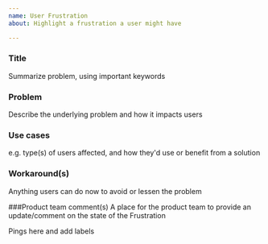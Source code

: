 ```yaml
---
name: User Frustration
about: Highlight a frustration a user might have

---
```


### Title
Summarize problem, using important keywords

### Problem
Describe the underlying problem and how it impacts users

### Use cases
e.g. type(s) of users affected, and how they'd use or benefit from a solution

### Workaround(s)
Anything users can do now to avoid or lessen the problem

###Product team comment(s)
A place for the product team to provide an update/comment on the state of the Frustration

Pings here and add labels
